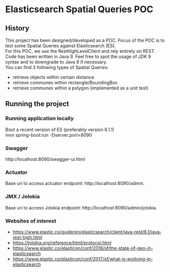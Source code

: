 # Elasticsearch Spatial Queries POC

## History
This project has been designed/developed as a POC. Focus of the POC is to test some Spatial Queries against Elasticsearch (ES).<br>
For this POC, we use the RestHighLevelClient and rely entirely on REST.<br>Code has been written in Java 9. Feel free to spot the usage of JDK 9 syntax and to downgrade to Java 8 if necessary.  
You can find 3 following types of Spatial Queries: 
- retrieve objects within certain distance
- retrieve communes within rectangle/BoundingBox
- retrieve communes within a polygon (implemented as a unit test)  

## Running the project

### Running application locally
Boot a recent version of ES (preferably version 6.1.1)<br>
mvn spring-boot:run -Dserver.port=8090

### Swagger
http://localhost:8090/swagger-ui.html

### Actuator
Base uri to access actuator endpoint: http://localhost:8090/admin.<br>

### JMX / Jolokia
Base uri to access Jolokia endpoint: http://localhost:8090/admin/jolokia.<br>

### Websites of interest
* https://www.elastic.co/guide/en/elasticsearch/client/java-rest/6.1/java-rest-high.html
* https://jolokia.org/reference/html/protocol.html
* https://www.elastic.co/elasticon/conf/2018/sf/the-state-of-geo-in-elasticsearch
* https://www.elastic.co/elasticon/conf/2017/sf/what-is-evolving-in-elasticsearch